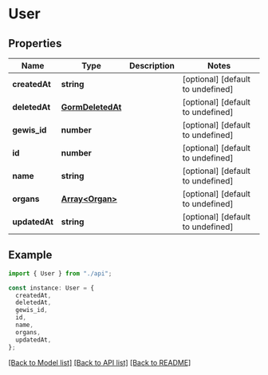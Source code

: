 # User

## Properties

| Name          | Type                                  | Description | Notes                             |
| ------------- | ------------------------------------- | ----------- | --------------------------------- |
| **createdAt** | **string**                            |             | [optional] [default to undefined] |
| **deletedAt** | [**GormDeletedAt**](GormDeletedAt.md) |             | [optional] [default to undefined] |
| **gewis_id**  | **number**                            |             | [optional] [default to undefined] |
| **id**        | **number**                            |             | [optional] [default to undefined] |
| **name**      | **string**                            |             | [optional] [default to undefined] |
| **organs**    | [**Array&lt;Organ&gt;**](Organ.md)    |             | [optional] [default to undefined] |
| **updatedAt** | **string**                            |             | [optional] [default to undefined] |

## Example

```typescript
import { User } from "./api";

const instance: User = {
  createdAt,
  deletedAt,
  gewis_id,
  id,
  name,
  organs,
  updatedAt,
};
```

[[Back to Model list]](../README.md#documentation-for-models) [[Back to API list]](../README.md#documentation-for-api-endpoints) [[Back to README]](../README.md)
